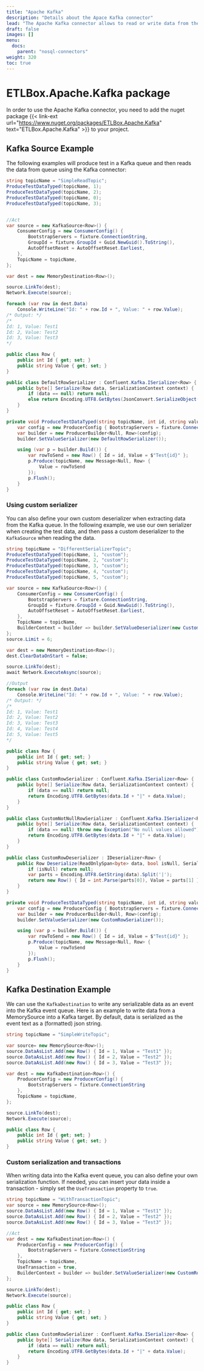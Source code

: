 ```yaml
---
title: "Apache Kafka"
description: "Details about the Apace Kafka connector"
lead: "The Apache Kafka connector allows to read or write data from the Kafka event queue."
draft: false
images: []
menu:
  docs:
    parent: "nosql-connectors"
weight: 320
toc: true
---
```


# ETLBox.Apache.Kafka package

In order to use the Apache Kafka connector, you need to add the nuget package {{< link-ext url="https://www.nuget.org/packages/ETLBox.Apache.Kafka" text="ETLBox.Apache.Kafka" >}} to your project.

## Kafka Source Example

The following examples will produce test in a Kafka queue and then reads the data from queue using the Kafka connector:

```C#
string topicName = "SimpleReadTopic";
ProduceTestDataTyped(topicName, 1);
ProduceTestDataTyped(topicName, 2);
ProduceTestDataTyped(topicName, 0);
ProduceTestDataTyped(topicName, 3);


//Act
var source = new KafkaSource<Row>() {
    ConsumerConfig = new ConsumerConfig() {
        BootstrapServers = fixture.ConnectionString,
        GroupId = fixture.GroupId + Guid.NewGuid().ToString(),
        AutoOffsetReset = AutoOffsetReset.Earliest,
    },
    TopicName = topicName,
};

var dest = new MemoryDestination<Row>();

source.LinkTo(dest);
Network.Execute(source);

foreach (var row in dest.Data)
    Console.WriteLine("Id: " + row.Id + ", Value: " + row.Value);
/* Output: */
/*
Id: 1, Value: Test1
Id: 2, Value: Test2
Id: 3, Value: Test3
*/

public class Row {
    public int Id { get; set; }
    public string Value { get; set; }
}

public class DefaultRowSerializer : Confluent.Kafka.ISerializer<Row> {
    public byte[] Serialize(Row data, SerializationContext context) {
        if (data == null) return null;
        else return Encoding.UTF8.GetBytes(JsonConvert.SerializeObject(data));
    }
}

private void ProduceTestDataTyped(string topicName, int id, string valueSerializer = "default") {
    var config = new ProducerConfig { BootstrapServers = fixture.ConnectionString };
    var builder = new ProducerBuilder<Null, Row>(config);
    builder.SetValueSerializer(new DefaultRowSerializer());

    using (var p = builder.Build()) {
        var rowToSend = new Row() { Id = id, Value = $"Test{id}" };
        p.Produce(topicName, new Message<Null, Row> {
            Value = rowToSend
        });
        p.Flush();
    }
}
```

### Using custom serializer

You can also define your own custom deserializer when extracting data from the Kafka queue. In the following example, we use our own serializer when creating the test data, and then pass a custom deserializer to the `KafkaSource` when reading the data.

```C#
string topicName = "DifferentSerializerTopic";
ProduceTestDataTyped(topicName, 1, "custom");
ProduceTestDataTyped(topicName, 2, "custom");
ProduceTestDataTyped(topicName, 3, "custom");
ProduceTestDataTyped(topicName, 4, "custom");
ProduceTestDataTyped(topicName, 5, "custom");

var source = new KafkaSource<Row>() {
    ConsumerConfig = new ConsumerConfig() {
        BootstrapServers = fixture.ConnectionString,
        GroupId = fixture.GroupId + Guid.NewGuid().ToString(),
        AutoOffsetReset = AutoOffsetReset.Earliest,
    },
    TopicName = topicName,
    BuilderContext = builder => builder.SetValueDeserializer(new CustomRowDeserializer())
};
source.Limit = 6;

var dest = new MemoryDestination<Row>();
dest.ClearDataOnStart = false;

source.LinkTo(dest);
await Network.ExecuteAsync(source);

//Output
foreach (var row in dest.Data)
    Console.WriteLine("Id: " + row.Id + ", Value: " + row.Value);
/* Output: */
/*
Id: 1, Value: Test1
Id: 2, Value: Test2
Id: 3, Value: Test3
Id: 4, Value: Test4
Id: 5, Value: Test5
*/

public class Row {
    public int Id { get; set; }
    public string Value { get; set; }
}

public class CustomRowSerializer : Confluent.Kafka.ISerializer<Row> {
    public byte[] Serialize(Row data, SerializationContext context) {
        if (data == null) return null;
        return Encoding.UTF8.GetBytes(data.Id + "|" + data.Value);
    }
}

public class CustomNotNullRowSerializer : Confluent.Kafka.ISerializer<Row> {
    public byte[] Serialize(Row data, SerializationContext context) {
        if (data == null) throw new Exception("No null values allowed");
        return Encoding.UTF8.GetBytes(data.Id + "|" + data.Value);
    }
}

public class CustomRowDeserializer : IDeserializer<Row> {
    public Row Deserialize(ReadOnlySpan<byte> data, bool isNull, SerializationContext context) {
        if (isNull) return null;
        var parts = Encoding.UTF8.GetString(data).Split('|');
        return new Row() { Id = int.Parse(parts[0]), Value = parts[1] };
    }
}

private void ProduceTestDataTyped(string topicName, int id, string valueSerializer = "default") {
    var config = new ProducerConfig { BootstrapServers = fixture.ConnectionString };
    var builder = new ProducerBuilder<Null, Row>(config);
    builder.SetValueSerializer(new CustomRowSerializer());

    using (var p = builder.Build()) {
        var rowToSend = new Row() { Id = id, Value = $"Test{id}" };
        p.Produce(topicName, new Message<Null, Row> {
            Value = rowToSend
        });
        p.Flush();
    }
}
```

## Kafka Destination Example

We can use the `KafkaDestination` to write any serializable data as an event into the Kafka event queue. Here is an example to write data from a MemorySource into a Kafka target. By default, data is serialized as the event text as a (formatted) json string.

```C#
string topicName = "SimpleWriteTopic";

var source= new MemorySource<Row>();
source.DataAsList.Add(new Row() { Id = 1, Value = "Test1" });
source.DataAsList.Add(new Row() { Id = 2, Value = "Test2" });
source.DataAsList.Add(new Row() { Id = 3, Value = "Test3" });

var dest = new KafkaDestination<Row>() {
    ProducerConfig = new ProducerConfig() {
        BootstrapServers = fixture.ConnectionString
    },
    TopicName = topicName,
};

source.LinkTo(dest);
Network.Execute(source);

public class Row {
    public int Id { get; set; }
    public string Value { get; set; }
}
```

### Custom serialization and transactions

When writing data into the Kafka event queue, you can also define your own serialization function. If needed, you can insert your data inside a transaction - simply set the `UseTransaction` property to `true`.

```C#
string topicName = "WithTransactionTopic";
var source = new MemorySource<Row>();
source.DataAsList.Add(new Row() { Id = 1, Value = "Test1" });
source.DataAsList.Add(new Row() { Id = 2, Value = "Test2" });
source.DataAsList.Add(new Row() { Id = 3, Value = "Test3" });

//Act
var dest = new KafkaDestination<Row>() {
    ProducerConfig = new ProducerConfig() {
        BootstrapServers = fixture.ConnectionString
    },
    TopicName = topicName,
    UseTransaction = true,
    BuilderContext = builder => builder.SetValueSerializer(new CustomRowSerializer())
};

source.LinkTo(dest);
Network.Execute(source);

public class Row {
    public int Id { get; set; }
    public string Value { get; set; }
}

public class CustomRowSerializer : Confluent.Kafka.ISerializer<Row> {
    public byte[] Serialize(Row data, SerializationContext context) {
        if (data == null) return null;
        return Encoding.UTF8.GetBytes(data.Id + "|" + data.Value);
    }
}
```
